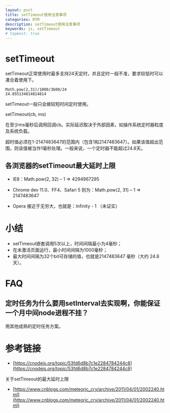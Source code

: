 ```yaml
---
layout: post
title: setTimeout使用注意事项
categories: RTM
description: setTimeout使用注意事项
keywords: js, setTimeout
# topmost: true
---
```


# setTimeout

setTimeout正常使用时最多支持24天定时，并且定时一般不准，要求较低时可以凑合着使用下。
```
Math.pow(2,31)/1000/3600/24
24.855134814814814
```

setTimeout一般只会做较短时间定时使用。

setTimeout(cb, ms)

在至少ms毫秒后调用回调cb。实际延迟取决于外部因素，如操作系统定时器粒度及系统负载。

超时值必须在1-2147483647的范围内（包含1和2147483647）。如果该值超出范围，则该值被当作1毫秒处理。一般来说，一个定时器不能超过24.8天。


## 各浏览器的setTimeout最大延时上限

* IE8：Math.pow(2, 32) – 1 => 4294967295

* Chrome dev 11.0、FF4、Safari 5 则为：Math.pow(2, 31) – 1 => 2147483647

* Opera 接近于无穷大，也就是：Infinity  - 1 （未证实）

# 小结

* setTimeout嵌套调用5次以上，时间间隔最小为4毫秒；
* 在未激活页面运行，最小时间间隔为1000毫秒；
* 最大时间间隔为32个bit可存储的值，也就是2147483647 毫秒（大约 24.8 天）。

# FAQ

## 定时任务为什么要用setInterval去实现啊，你能保证一个月中间node进程不挂？

用其他成熟的定时任务方案。


# 参考链接

- [https://cnodejs.org/topic/53fd6d8b7c1e2284784244c8](https://cnodejs.org/topic/53fd6d8b7c1e2284784244c8)


关于setTimeout的最大延时上限
- [https://www.cnblogs.com/meteoric_cry/archive/2011/04/01/2002240.html](https://www.cnblogs.com/meteoric_cry/archive/2011/04/01/2002240.html)
